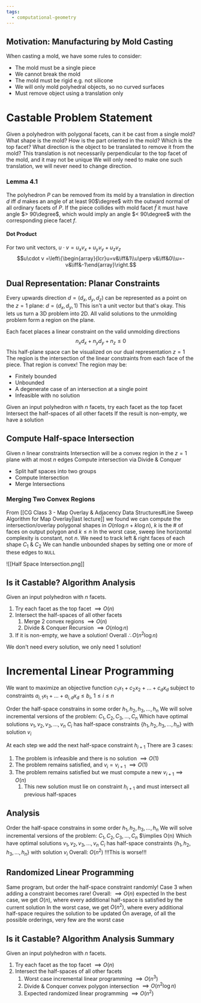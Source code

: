 ```yaml
---
tags:
  - computational-geometry
---
```

## Motivation: Manufacturing by Mold Casting
When casting a mold, we have some rules to consider:
* The mold must be a single piece
* We cannot break the mold
* The mold must be rigid e.g. not silicone
* We will only mold polyhedral objects, so no curved surfaces
* Must remove object using a translation only

# Castable Problem Statement
Given a polyhedron with polygonal facets, can it be cast from a single mold?
What shape is the mold?
How is the part oriented in the mold?
Which is the top facet?
What direction is the object to be translated to remove it from the mold?
	This translation is not necessarily perpendicular to the top facet of the mold, and it may not be unique
We will only need to make one such translation, we will never need to change direction.

### Lemma 4.1
The polyhedron $P$ can be removed from its mold by a translation in direction $d$ iff $d$ makes an angle of at least 90$\degree$ with the outward normal of all ordinary facets of $P$. 
If the piece collides with mold facet $\hat{f}$ it must have angle $> 90\degree$, which would imply an angle $< 90\degree$ with the corresponding piece facet $f$.

#### Dot Product
For two unit vectors, $u\cdot v=u_xv_x + u_yv_y + u_zv_z$
$$u\cdot v =\left\{\begin{array}{lcr}u=v&\iff&1\\u\perp v&\iff&0\\u=-v&\iff&-1\end{array}\right.$$

## Dual Representation: Planar Constraints
Every upwards direction $d=(d_x,d_y,d_z)$ can be represented as a point on the $z=1$ plane: $d=(d_x,d_y,1)$
This isn't a unit vector but that's okay.
This lets us turn a 3D problem into 2D.
All valid solutions to the unmolding problem form a region on the plane.

Each facet places a linear constraint on the valid unmolding directions
$$n_xd_x+n_yd_y+n_z\leq0$$
This half-plane space can be visualized on our dual representation $z=1$
The region is the intersection of the linear constraints from each face of the piece.
That region is convex!
The region may be:
* Finitely bounded
* Unbounded
* A degenerate case of an intersection at a single point
* Infeasible with no solution

Given an input polyhedron with $n$ facets, try each facet as the top facet
Intersect the half-spaces of all other facets
If the result is non-empty, we have a solution

## Compute Half-space Intersection
Given $n$ linear constraints
Intersection will be a convex region in the $z=1$ plane with at most $n$ edges
Compute intersection via Divide & Conquer
* Split half spaces into two groups
* Compute Intersection
* Merge Intersections

### Merging Two Convex Regions
From [[CG Class 3 - Map Overlay & Adjacency Data Structures#Line Sweep Algorithm for Map Overlay|last lecture]] we found we can compute the intersection/overlay polygonal shapes in $O(n\log n+k\log n)$, $k$ is the # of faces on output polygon and $k\leq n$
In the worst case, sweep line horizontal complexity is constant, not $n$.
We need to track left & right faces of each shape $C_1\ \&\ C_2$
We can handle unbounded shapes by setting one or more of these edges to `NULL`

![[Half Space Intersection.png]]

## Is it Castable? Algorithm Analysis
Given an input polyhedron with $n$ facets. 
1. Try each facet as the top facet $\implies O(n)$
2. Intersect the half-spaces of all other facets
	1. Merge 2 convex regions $\implies O(n)$
	2. Divide & Conquer Recursion $\implies O(n\log n)$
3. If it is non-empty, we have a solution!
Overall $\therefore O(n^2\log n)$

We don't need every solution, we only need 1 solution!

# Incremental Linear Programming
We want to maximize an objective function $c_1x_1+c_2x_2+\dots+c_dx_d$ subject to constraints $a_{i,1}x_1+\dots+a_{i,d}x_d\leq b_i,\ 1\leq i\leq n$ 

Order the half-space constrains in some order $h_1,h_2,h_3,\dots,h_n$
We will solve incremental versions of the problem: $C_1,C_2,C_3,\dots,C_n$
Which have optimal solutions $v_1,v_2,v_3,\dots,v_n$
$C_i$ has half-space constraints $\{h_1,h_2,h_3,\dots,h_n\}$ with solution $v_i$

At each step we add the next half-space constraint $h_{i+1}$
There are 3 cases:
1. The problem is infeasible and there is no solution $\implies O(1)$
2. The problem remains satisfied, and $v_i=v_{i+1}\ \implies O(1)$
3. The problem remains satisfied but we must compute a new $v_{i+1} \implies O(n)$
	1. This new solution must lie on constraint $h_{i+1}$ and must intersect all previous half-spaces

## Analysis
Order the half-space constrains in some order $h_1,h_2,h_3,\dots,h_n$
We will solve incremental versions of the problem: $C_1,C_2,C_3,\dots,C_n$
$\implies O(n)
Which have optimal solutions $v_1,v_2,v_3,\dots,v_n$
$C_i$ has half-space constraints $\{h_1,h_2,h_3,\dots,h_n\}$ with solution $v_i$
Overall: $O(n^2)$
!!!This is worse!!!

## Randomized Linear Programming
Same program, but order the half-space constraint randomly!
Case 3 when adding a constraint becomes rare!
Overall: $\implies O(n)$ expected
In the best case, we get $O(n)$, where every additional half-space is satisfied by the current solution
In the worst case, we get $O(n^2)$, where every additional half-space requires the solution to be updated
On average, of all the possible orderings, very few are the worst case

## Is it Castable? Algorithm Analysis Summary
Given an input polyhedron with $n$ facets. 
1. Try each facet as the top facet $\implies O(n)$
2. Intersect the half-spaces of all other facets
	1. Worst case incremental linear programming $\implies O(n^3)$
	2. Divide & Conquer convex polygon intersection $\implies O(n^2\log n)$
	3. Expected randomized linear programming $\implies O(n^2)$